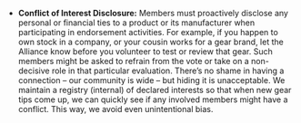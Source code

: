 - **Conflict of Interest Disclosure:** Members must proactively disclose any personal or financial ties to a product or its manufacturer when participating in endorsement activities. For example, if you happen to own stock in a company, or your cousin works for a gear brand, let the Alliance know before you volunteer to test or review that gear. Such members might be asked to refrain from the vote or take on a non-decisive role in that particular evaluation. There’s no shame in having a connection – our community is wide – but hiding it is unacceptable. We maintain a registry (internal) of declared interests so that when new gear tips come up, we can quickly see if any involved members might have a conflict. This way, we avoid even unintentional bias.